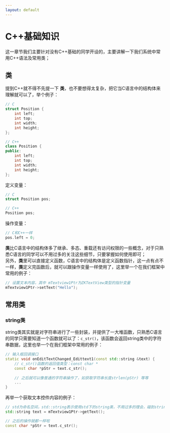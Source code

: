 ```yaml
---
layout: default
---
```

# C++基础知识
这一章节我们主要针对没有C++基础的同学开设的，主要讲解一下我们系统中常用C++语法及常用类；

## 类
提到C++就不得不先提一下 **类**，也不要想得太复杂，把它当C语言中的结构体来理解就可以了，举个例子：
```C++
// C
struct Position {
	int left;
	int top;
	int width;
	int height;
};

// C++
class Position {
public:
	int left;
	int top;
	int width;
	int height;
};
```
定义变量：
```C++
// C
struct Position pos;

// C++
Position pos;
```
操作变量：
```C++
// C和C++一样
pos.left = 0;
```
**类**比C语言中的结构体多了继承、多态、重载还有访问权限的一些概念，对于只熟悉C语言的同学可以不用过多的关注这些细节，只要掌握如何使用即可；<br/>
另外，**类**里可以直接定义函数，C语言中的结构体是定义函数指针，这一点有点不一样，**类**定义完函数后，就可以跟操作变量一样使用了，这里举一个在我们框架中常用的例子：
```C++
// 设置文本内容，其中 mTextview1Ptr为ZKTextView类型的指针变量
mTextview1Ptr->setText("Hello");
```

## 常用类
### string类
string类其实就是对字符串进行了一些封装，并提供了一大堆函数，只熟悉C语言的同学只需要知道一个函数就可以了：`c_str()`，该函数会返回string类中的字符串数据，这里也举一个在我们框架中常用的例子：
```C++
// 输入框回调接口
static void onEditTextChanged_Edittext1(const std::string &text) {
	// c_str()函数的返回值类型：const char *
	const char *pStr = text.c_str();
	
	// 之后就可以像普通的字符串操作了，如获取字符串长度strlen(pStr) 等等
	...
}
```
再举一个获取文本控件内容的例子：
```C++
// std为命名空间，std::string表示使用std下的string类，不用过多的理会，碰到string类，我们参考下面定义就可以了
std::string text = mTextview1Ptr->getText();

// 之后的操作就都一样啦
const char *pStr = text.c_str();
```